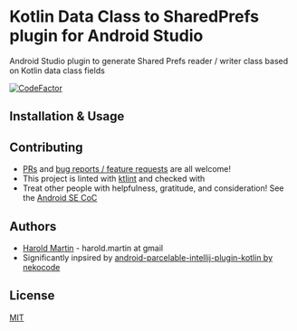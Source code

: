 # Kotlin Data Class to SharedPrefs plugin for Android Studio
Android Studio plugin to generate Shared Prefs reader / writer class based on Kotlin data class fields

[![CodeFactor](https://www.codefactor.io/repository/github/hbmartin/android-studio-sharedprefs-from-data-class/badge)](https://www.codefactor.io/repository/github/hbmartin/android-studio-sharedprefs-from-data-class)

## Installation & Usage

## Contributing

* [PRs](https://github.com/hbmartin/android-studio-sharedprefs-from-data-class/pulls) and [bug reports / feature requests](https://github.com/hbmartin/android-studio-sharedprefs-from-data-class/issues) are all welcome!
* This project is linted with [ktlint](https://github.com/pinterest/ktlint) and checked with
* Treat other people with helpfulness, gratitude, and consideration! See the [Android SE CoC](https://android.stackexchange.com/conduct)

## Authors

* [Harold Martin](https://www.linkedin.com/in/harold-martin-98526971/) - harold.martin at gmail
* Significantly inpsired by [android-parcelable-intellij-plugin-kotlin by nekocode](https://plugins.jetbrains.com/plugin/8086-parcelable-code-generator-for-kotlin-)

## License

[MIT](LICENSE)

